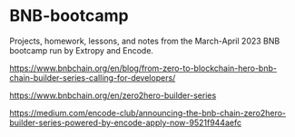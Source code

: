 # BNB-bootcamp
Projects, homework, lessons, and notes from the March-April 2023 BNB bootcamp run by Extropy and Encode.

https://www.bnbchain.org/en/blog/from-zero-to-blockchain-hero-bnb-chain-builder-series-calling-for-developers/

https://www.bnbchain.org/en/zero2hero-builder-series

https://medium.com/encode-club/announcing-the-bnb-chain-zero2hero-builder-series-powered-by-encode-apply-now-9521f944aefc
